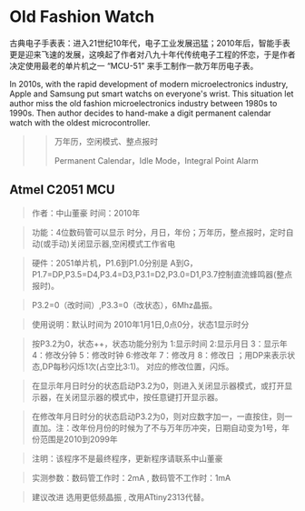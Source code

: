 # Old Fashion Watch
古典电子手表表：进入21世纪10年代，电子工业发展迅猛；2010年后，智能手表更是迎来飞速的发展，这唤起了作者对八九十年代传统电子工程的怀恋，于是作者决定使用最老的单片机之一 “MCU-51” 来手工制作一款万年历电子表。

In 2010s, with the rapid development of modern microelectronics industry, Apple and Samsung put smart watchs on everyone's wrist. This situation let author miss the old fashion microelectronics industry between 1980s to 1990s. Then author decides to hand-make a digit permanent calendar watch with the oldest microcontroller.

>>万年历，空闲模式、整点报时
>>
>>Permanent Calendar，Idle Mode，Integral Point Alarm

## Atmel C2051 MCU
>作者：中山董豪  时间：2010年

>功能：4位数码管可以显示 时分，月日，年份；万年历，整点报时，定时自动(或手动)关闭显示器,空闲模式工作省电

>硬件：2051单片机，P1.6到P1.0分别是 A到G，P1.7=DP,P3.5=D4,P3.4=D3,P3.1=D2,P3.0=D1,P3.7控制直流蜂鸣器(整点报时)。

> P3.2=0（改时间）,P3.3=0（改状态），6Mhz晶振。

> 使用说明：默认时间为 2010年1月1日,0点0分，状态1显示时分

> 按P3.2为0，状态++，状态功能分别为 1:显示时间 2:显示月日 3：显示年  4：修改分钟  5：修改时钟  6:修改年  7：修改月  8：修改日 ；用DP来表示状态,DP每秒闪烁1次(占空比3:1)。  对应的修改位置，闪烁。

> 在显示年月日时分的状态启动P3.2为0，则进入关闭显示器模式，或打开显示器，在关闭显示器的模式中，按任意键打开显示器。

> 在修改年月日时分的状态启动P3.2为0，则对应数字加一，一直按住，则一直加。注：改年份月份的时候为了不与万年历冲突，日期自动变为1号，年份范围是2010到2099年

>注明：该程序不是最终程序，更新程序请联系中山董豪

>实测参数：数码管工作时：2mA , 数码管不工作时：1mA

>建议改进 选用更低频晶振 , 改用ATtiny2313代替。